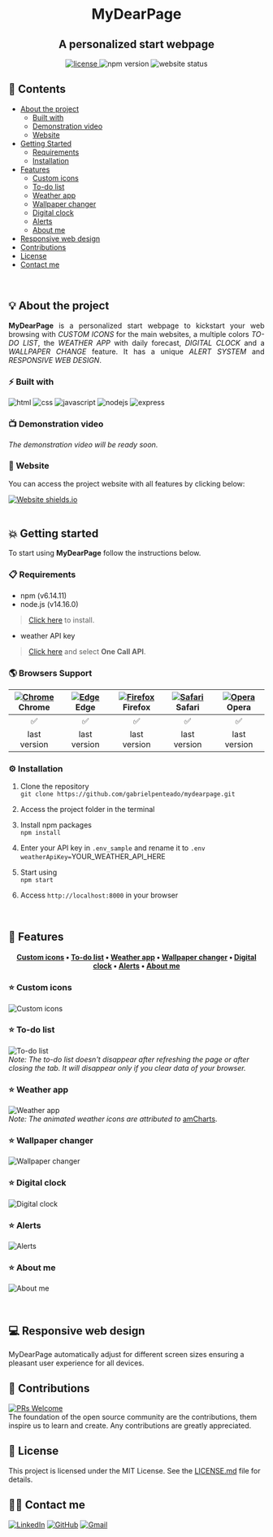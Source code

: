 <h1 align="center">
   <strong>MyDearPage</strong>
</h1>

<h2 align="center">
  A personalized start webpage 
</h2>

<div align="center">
  <a href="https://github.com/gabrielpenteado/mydearpage/blob/main/LICENSE.md">
    <img src="https://img.shields.io/github/license/gabrielpenteado/mydearpage?color=informational&style=flat-square" alt="license"/>
  </a>

  <img src="https://img.shields.io/static/v1?label=npm&message=v6.14.11&color=informational&style=flat-square" alt="npm version">

  <img src="https://img.shields.io/website?down_color=red&down_message=offline&style=flat-square&up_color=008000&up_message=online&url=https%3A%2F%2Fmydearpage.herokuapp.com" alt="website status">
</div>

## 📑 Contents 
- [About the project](#-about-the-project)
  - [Built with](#-built-with)
  - [Demonstration video](#-demonstration-video)
  - [Website](#-website)
- [Getting Started](#-getting-started)
  - [Requirements](#-requirements)
  - [Installation](#-installation)
- [Features](#-features)
  - [Custom icons](#-custom-icons)
  - [To-do list](#-to-do-list)
  - [Weather app](#-weather-app)
  - [Wallpaper changer](#-wallpaper-changer)
  - [Digital clock](#-digital-clock)
  - [Alerts](#-alerts)
  - [About me](#-about-me)
- [Responsive web design](#-responsive-web-design)
- [Contributions](#-contributions)
- [License](#-license)
- [Contact me](#-contact-me)
<br>

## 💡 About the project
<p align="justify"> 
  <strong>MyDearPage</strong> is a personalized start webpage to kickstart your web browsing with <em>CUSTOM ICONS</em> for the main websites, a multiple colors <em>TO-DO LIST</em>, the <em>WEATHER APP</em> with daily forecast, <em>DIGITAL CLOCK</em> and a <em>WALLPAPER CHANGE</em> feature. It has a unique <em>ALERT SYSTEM</em> and <em>RESPONSIVE WEB DESIGN</em>.
</p>

### ⚡ Built with
![html](https://img.shields.io/badge/HTML5-E34F26?style=flat-square&logo=html5&logoColor=white)
![css](https://img.shields.io/badge/CSS3-1572B6?style=flat-square&logo=css3&logoColor=white)
![javascript](https://img.shields.io/badge/JavaScript-F7DF1E?style=flat-square&logo=javascript&logoColor=black)
![nodejs](https://img.shields.io/badge/Node.js-339933?style=flat-square&logo=nodedotjs&logoColor=white)
![express](https://img.shields.io/badge/Express.js-000000?style=flat-square&logo=express&logoColor=white)

### 📺 Demonstration video 
*The demonstration video will be ready soon.*

### 🔗 Website
You can access the project website with all features by clicking below:

[![Website shields.io](https://img.shields.io/website?down_color=red&down_message=DOWN&style=for-the-badge&up_color=green&up_message=UP&url=https%3A%2F%2Fmydearpage.cyclic.app)](https://mydearpage.cyclic.app)
<br>
<br>

## 💥 Getting started
To start using <strong>MyDearPage</strong> follow the instructions below.

### 📋 Requirements
- npm (v6.14.11)
- node.js (v14.16.0)
> [Click here](https://nodejs.org/en/download/) to install.

- weather API key
> [Click here](https://openweathermap.org/api) and select **One Call API**.

### 🌎 Browsers Support
[<img src="https://raw.githubusercontent.com/alrra/browser-logos/main/src/chrome/chrome_24x24.png" alt="Chrome" />](https://www.google.com/intl/en/chrome/)<br> Chrome | [<img src="https://raw.githubusercontent.com/alrra/browser-logos/main/src/edge/edge_24x24.png" alt="Edge" />](https://www.microsoft.com/en-us/edge)<br> Edge | [<img src="https://raw.githubusercontent.com/alrra/browser-logos/main/src/firefox/firefox_24x24.png" alt="Firefox" />](https://www.mozilla.org/en-US/firefox/new/)<br> Firefox | [<img src="https://raw.githubusercontent.com/alrra/browser-logos/main/src/safari/safari_24x24.png" alt="Safari" />](https://www.apple.com/br/safari/)<br> Safari | [<img src="https://raw.githubusercontent.com/alrra/browser-logos/main/src/opera/opera_24x24.png" alt="Opera" />](https://www.opera.com)<br> Opera 
|:------------:|:------------:|:-----------: |:------------:|:------------:|
|      ✅      |      ✅      |     ✅      |      ✅      |      ✅      |
| last version | last version | last version | last version | last version |


### ⚙️ Installation
1. Clone the repository<br>
`git clone https://github.com/gabrielpenteado/mydearpage.git`

2. Access the project folder in the terminal

3. Install npm packages<br> 
`npm install`

4. Enter your API key in `.env_sample` and rename it to `.env`<br>
`weatherApiKey=`YOUR_WEATHER_API_HERE

5. Start using<br>
`npm start`

6. Access `http://localhost:8000` in your browser 
<br>

## 🌌 Features
<h4 align="center">
 <a href="#-custom-icons">Custom icons</a> •
 <a href="#-to-do-list">To-do list</a> • 
 <a href="#-weather-app">Weather app</a> • 
 <a href="#-wallpaper-changer">Wallpaper changer</a> • 
 <a href="#-digital-clock">Digital clock</a> • 
 <a href="#-alerts">Alerts</a> •
 <a href="#-about-me">About me</a>
</h4>

### ⭐ Custom icons
![Custom icons](https://raw.githubusercontent.com/gabrielpenteado/mydearpage/main/public/assets/gifs/icons.gif)

### ⭐ To-do list
![To-do list](https://raw.githubusercontent.com/gabrielpenteado/mydearpage/main/public/assets/gifs/todo.gif)<br>
*Note: The to-do list doesn't disappear after refreshing the page or after closing the tab. It will disappear only if you clear data of your browser.*

### ⭐ Weather app
![Weather app](https://raw.githubusercontent.com/gabrielpenteado/mydearpage/main/public/assets/gifs/weather.gif)<br>
*Note: The animated weather icons are attributed to* [amCharts](https://www.amcharts.com/free-animated-svg-weather-icons/).

### ⭐ Wallpaper changer
![Wallpaper changer](https://raw.githubusercontent.com/gabrielpenteado/mydearpage/main/public/assets/gifs/background.gif)

### ⭐ Digital clock
![Digital clock](https://raw.githubusercontent.com/gabrielpenteado/mydearpage/main/public/assets/gifs/digital-clock.gif)

### ⭐ Alerts
![Alerts](https://raw.githubusercontent.com/gabrielpenteado/mydearpage/main/public/assets/gifs/alerts.gif)

### ⭐ About me
![About me](https://raw.githubusercontent.com/gabrielpenteado/mydearpage/main/public/assets/gifs/about-me.gif)

<br>

## 💻 Responsive web design
MyDearPage automatically adjust for different screen sizes ensuring a pleasant user experience for all devices.

## 🤝 Contributions
[![PRs Welcome](https://img.shields.io/badge/PRs-welcome-brightgreen.svg?style=flat-square)](http://makeapullrequest.com)<br>
The foundation of the open source community are the contributions, them inspire us to learn and create. Any contributions are greatly appreciated.

## 📄 License
This project is licensed under the MIT License. See the [LICENSE.md](https://github.com/gabrielpenteado/mydearpage/blob/main/LICENSE.md) file for details.

## 🙋‍♂️ Contact me
[![LinkedIn](https://img.shields.io/badge/LinkedIn-0077B5?style=flat-square&logo=linkedin&logoColor=white)](https://www.linkedin.com/in/gabriel-penteado)
[![GitHub](https://img.shields.io/badge/GitHub-100000?style=flat-square&logo=github&logoColor=white)](https://github.com/gabrielpenteado)
[![Gmail](https://img.shields.io/badge/gabripenteado@gmail.com-D14836?style=flat-square&logo=gmail&logoColor=white)](mailto:gabripenteado@gmail.com)

